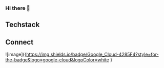 ### Hi there 👋

## Techstack



## Connect 

![image]({https://img.shields.io/badge/Google_Cloud-4285F4?style=for-the-badge&logo=google-cloud&logoColor=white }



